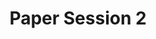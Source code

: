 ---
slug: paper-session-2
type: event
event_type: Paper Session
title: Paper Session 2
venue: Vogelfrei
date_time: Wednesday, April 19th, 11:30
schedule:
    -   time: t11:30
        item: $floating-gold-an-international-collaboration-through-estuary
    -   time: t11:50
        item: $mosaik-staging-contemporary-ai-performance-reflections-on-live-e
    -   time: t12:10
        item: $be-brief-convergences-and-possibilities-of-live-coding-and
    -   time: t12:30
        item: Questions
---